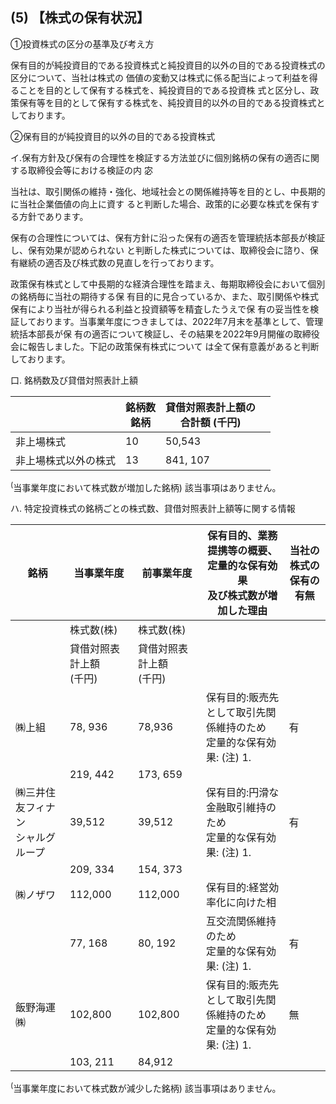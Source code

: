 ## (5) 【株式の保有状況】

①投資株式の区分の基準及び考え方

保有目的が純投資目的である投資株式と純投資目的以外の目的である投資株式の区分について、当社は株式の 価値の変動又は株式に係る配当によって利益を得ることを目的として保有する株式を、純投資目的である投資株 式と区分し、政策保有等を目的として保有する株式を、純投資目的以外の目的である投資株式としております。

②保有目的が純投資目的以外の目的である投資株式

イ.保有方針及び保有の合理性を検証する方法並びに個別銘柄の保有の適否に関する取締役会等における検証の内 宓

当社は、取引関係の維持・強化、地域社会との関係維持等を目的とし、中長期的に当社企業価値の向上に資す ると判断した場合、政策的に必要な株式を保有する方針であります。

保有の合理性については、保有方針に沿った保有の適否を管理統括本部長が検証し、保有効果が認められない と判断した株式については、取締役会に諮り、保有継続の適否及び株式数の見直しを行っております。

政策保有株式として中長期的な経済合理性を踏まえ、毎期取締役会において個別の銘柄毎に当社の期待する保 有目的に見合っているか、また、取引関係や株式保有により当社が得られる利益と投資額等を精査したうえで保 有の妥当性を検証しております。当事業年度につきましては、2022年7月末を基準として、管理統括本部長が保 有の適否について検証し、その結果を2022年9月開催の取締役会に報告しました。下記の政策保有株式について は全て保有意義があると判断しております。

口. 銘柄数及び貸借対照表計上額

|            | 銘柄数<br>銘柄 | 貸借対照表計上額の<br>合計額 (千円) |  |
|------------|-----------|-----------------------|--|
| 非上場株式      | 10        | 50,543                |  |
| 非上場株式以外の株式 | 13        | 841, 107              |  |

<sup>(</sup>当事業年度において株式数が増加した銘柄) 該当事項はありません。

ハ. 特定投資株式の銘柄ごとの株式数、貸借対照表計上額等に関する情報

| 銘柄                   | 当事業年度            | 前事業年度            | 保有目的、業務提携等の概要、<br>定量的な保有効果<br>及び株式数が増加した理由    | 当社の株式の<br>保有の有無 |
|----------------------|------------------|------------------|-----------------------------------------------|-----------------|
|                      | 株式数(株)           | 株式数(株)           |                                               |                 |
|                      | 貸借対照表計上額<br>(千円) | 貸借対照表計上額<br>(千円) |                                               |                 |
| ㈱上組                  | 78, 936          | 78,936           | 保有目的:販売先として取引先関<br>係維持のため<br>定量的な保有効果: (注) 1. | 有               |
|                      | 219, 442         | 173, 659         |                                               |                 |
| ㈱三井住友フィナン<br>シャルグループ | 39,512           | 39,512           | 保有目的:円滑な金融取引維持の<br>ため<br>定量的な保有効果: (注) 1.     | 有               |
|                      | 209, 334         | 154, 373         |                                               |                 |
| ㈱ノザワ                 | 112,000          | 112,000          | 保有目的:経営効率化に向けた相                               |                 |
|                      | 77, 168          | 80, 192          | 互交流関係維持のため<br>定量的な保有効果: (注) 1.                | 有               |
| 飯野海運㈱                | 102,800          | 102,800          | 保有目的:販売先として取引先関<br>係維持のため<br>定量的な保有効果: (注) 1. | 無               |
|                      | 103, 211         | 84,912           |                                               |                 |

<sup>(</sup>当事業年度において株式数が減少した銘柄) 該当事項はありません。